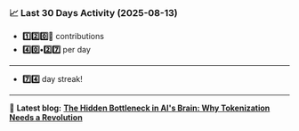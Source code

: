 <!--START_STATS-->
### 📈 Last 30 Days Activity (2025-08-13)  
- **1️⃣2️⃣0️⃣🎱** contributions  
- **4️⃣0️⃣•2️⃣7️⃣** per day
---
- **7️⃣4️⃣** day streak!
---
📝 **Latest blog:** [**The Hidden Bottleneck in AI's Brain: Why Tokenization Needs a Revolution**](https://andriak.com/blog/tokenization-revolution)
<!--END_STATS-->
